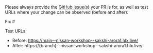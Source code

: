 Please always provide the [GitHub issue(s)](../issues) your PR is for, as well as test URLs where your change can be observed (before and after):

Fix #<gh-issue-id>

Test URLs:
- Before: https://main--nissan-workshop--sakshi-arora1.hlx.live/
- After: https://{branch}--nissan-workshop--sakshi-arora1.hlx.live/
